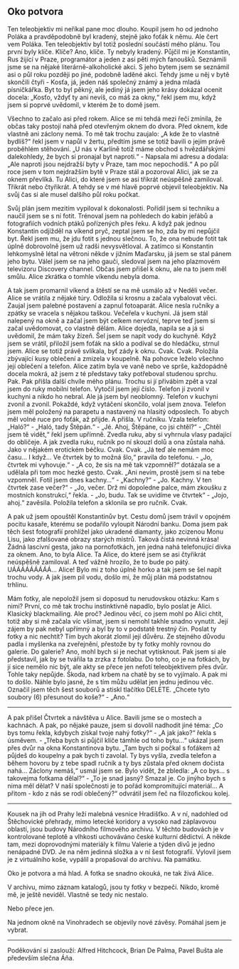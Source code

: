 ## Oko potvora

Ten teleobjektiv mi neříkal pane moc dlouho. Koupil jsem ho od jednoho Poláka a pravděpodobně byl kradený, stejně jako foťák k němu. Ale čert vem Poláka.
Ten teleobjektiv byl totiž poslední součástí mého plánu. Tou první byly klíče.
Klíče? Ano, klíče. Ty nebyly kradený. Půjčil mi je Konstantin, Rus žijící v Praze, programátor a jeden z asi pěti mých fanoušků. Seznámili jsme se na nějaké literárně-alkoholické akci. S jeho bytem jsem se seznámil asi o půl roku později po jiné, podobně laděné akci. Tehdy jsme u něj v bytě skončili čtyři - Kosťa, já, jeden náš společný známý a jedna mladá písničkářka. Byt to byl pěkný, ale jediný já jsem jeho krásy dokázal ocenit docela: „Kosťo, vždyť ty ani nevíš, co máš za okny,“ řekl jsem mu, když jsem si poprvé uvědomil, v kterém že to domě jsem.

Všechno to začalo asi před rokem. Alice se mi tehdá mezi řečí zmínila, že občas taky postojí nahá před otevřeným oknem do dvora. Před oknem, kde vlastně ani záclony nemá.
To mě tak trochu zaujalo: „A kde že to vlastně bydlíš?“ řekl jsem v napůl v žertu, předtím jsme se totiž bavili o jejím právě proběhlém stěhování. „U nás v Karlíně totiž máme obchod s hvězdářskými dalekohledy, že bych si pronajal byt naproti.“ - Napsala mi adresu a dodala: „Ale naproti jsou nejdražší byty v Praze, tam moc nepochodíš.“
A po půl roce jsem v tom nejdražším bytě v Praze stál a pozoroval Alici, jak se za oknem převlíká. Tu Alici, do které jsem se asi třikrát neúspěšně zamiloval.
Třikrát nebo čtyřikrát.
A tehdy se v mé hlavě poprvé objevil teleobjektiv. Na svůj čas si ale musel dalšího půl roku počkat.

Svůj plán jsem mezitím vypiloval k dokonalosti. Pořídil jsem si techniku a naučil jsem se s ní fotit. Trénoval jsem na pohledech do kabin jeřábů a fotografiích vodních ptáků pořízených přes řeku.
A když pak jednou Konstantin odjížděl na víkend pryč, zeptal jsem se ho, zda by mi nepůjčil byt. Řekl jsem mu, že jdu fotit s jednou slečnou. To, že ona nebude fotit tak úplně dobrovolně jsem už radši nevysvětloval.
A zatímco si Konstantin lehkomyslně létal na větroni někde v jižním Maďarsku, já jsem se stal pánem jeho bytu. Válel jsem se na jeho gauči, sledoval jsem na jeho plazmovém televizoru Discovery channel. Občas jsem přišel k oknu, ale na to jsem měl smůlu. Alice zkrátka o tomhle víkendu nebyla doma.

A tak jsem promarnil víkend a štěstí se na mě usmálo až v Neděli večer.
Alice se vrátila z nějaké túry. Odložila si krosnu a začala vybalovat věci. Zaujal jsem palebné postavení a zapnul fotoaparát. Alice nesla ručníky a zpátky se vracela s nějakou taškou. Večeřela v kuchyni. Já jsem stál nalepený na okně a začal jsem být celkem nervózní, teprve teď jsem si začal uvědomovat, co vlastně dělám. Alice dojedla, napila se a já si uvědomil, že mám taky žízeň. Šel jsem se napít vody do kuchyně.
Když jsem se vrátil, přiložil jsem foťák na sklo a podíval se do hledáčku, strnul jsem. Alice se totiž právě svlíkala, byť zády k oknu.
Cvak. Cvak.
Položila zbývající kusy oblečení a zmizela v koupelně.
Na pohovce leželo všechno její oblečení a telefon. Alice zatím byla ve vaně nebo ve sprše, každopádně docela mokrá, až jsem z té představy taky potřeboval studenou sprchu.
Pak. Pak přišla další chvíle mého plánu. Trochu si jí přivábim zpět a vzal jsem do ruky mobilní telefon.
Vytočil jsem její číslo. Telefon jí zvonil v kuchyni a nikdo ho nebral. Ale já jsem byl neoblomný.
Telefon v kuchyni zvonil a zvonil. Pokaždé, když vytáčení skončilo, volal jsem znova. Telefon jsem měl položený na parapetu a nastavený na hlasitý odposlech. To abych měl volné ruce pro foťák, až přijde.
A přišla. V ručníku. Vzala telefon: „Haló?“ - „Haló, tady Štěpán.“ - „Jé. Ahoj, Štěpáne, co jsi chtěl?“ - „Chtěl jsem tě vidět,“ řekl jsem upřímně.
Zvedla ruku, aby si vyhrnula vlasy padající do obličeje. A jak zvedla ruku, ručník po ní skouzl dolů a ona zůstala nahá. Jako v nějakém erotickém béčku. Cvak. Cvak.
„Já teď ale nemám moc času… I když… Ve čtvrtek by to možná šlo,“ pravila do telefonu. - „Jo, čtvrtek mi vyhovuje.“ - „A co, že sis na mě tak vzpomněl?“ dotázala se a udělala při tom moc hezké gesto. Cvak.
„Ani nevím, prostě jsem si na tebe vzpomněl. Fotil jsem dnes kachny…“ - „Kachny?“ - „Jo. Kachny. V ten čtvrtek zase večer?“ - „Jo, večer. Drž mi dopoledne palce, mám zkoušku z mostních konstrukcí,“ řekla. - „Jo, budu. Tak se uvidíme ve čtvrtek“ - „Jojo, ahoj.“ zavěsila. Položila telefon a sklonila se pro ručník.
Cvak.

A pak už jsem opouštěl Konstantinův byt. Cestu domů jsem trávil v opojném pocitu kasaře, kterému se podařilo vyloupit Národní banku.
Doma jsem pak těch šest fotografií prohlížel jako ukradené diamanty, jako zcizenou Monu Lisu, jako zfalšované obrazy starých mistrů. Taková čistá nevinná krása! Žádná lascivní gesta, jako na pornofotkách, jen jedna nahá telefonující dívka za oknem.
Ano, to byla Alice. Ta Alice, do které jsem se asi čtyřikrát neúspěšně zamiloval. A teď vážně hrozilo, že to bude po pátý.
UÁÁÁÁÁÁÁÁÁ… Alice!
Bylo mi z toho úplně horko a tak jsem se šel napít trochu vody. A jak jsem pil vodu, došlo mi, že můj plán má podstatnou trhlinu.

Mám fotky, ale nepoložil jsem si doposud tu nerudovskou otázku: Kam s nimi?
První, co mě tak trochu instinktivně napadlo, bylo poslat je Alici. Klasický blackmailing.
Ale proč? Jedinou věcí, co jsem mohl po Alici chtít, totiž aby si mě začala víc všímat, jsem si nemohl takhle snadno vynutit. Její zájem by pak nebyl upřímný a byl by to v podstatě trestný čin.
Poslat ty fotky a nic nechtít? Tím bych akorát zlomil její důvěru. Ze stejného důvodu padla i myšlenka na zveřejnění, přestože by ty fotky mohly rovnou do galerie.
Do galerie? Ano, mohl bych si je nechat vytisknout. Pak jsem si ale představil, jak by se tvářila ta zrzka z fotolabu. Do toho, co je na fotkách, by jí sice nemělo nic být, ale akty se přece jen nefotí teleobjektivem přes dvůr.
Tohle taky nepůjde. Škoda, nad krbem na chatě by se to vyjímalo.
A pak mi to došlo. Náhle bylo jasné, že s tím můžu udělat jen jednu jedinou věc.
Označil jsem těch šest souborů a stiskl tlačítko DELETE. „Chcete tyto soubory (6) přesunout do koše?“ - „Ano.“

* * *

A pak přišel Čtvrtek a návštěva u Alice. Bavili jsme se o mostech a kachnách. A pak, po nějaké pauze, jsem si dovolil nadhodit jiné téma: „Co bys tomu řekla, kdybych získal tvoje nahý fotky?“ - „A jak jako?“ řekla s úsměvem. - „Třeba bych si půjčil klíče támhle od toho bytu…“ ukázal jsem přes dvůr na okna Konstantinova bytu. „Tam bych si počkal s foťákem až půjdeš do koupelny a pak bych ti zavolal. Ty bys vyšla, zvedla telefon a během hovoru by z tebe spadl ručník a ty bys zůstala před oknem dočista nahá… Záclony nemáš,“ usmál jsem se.
Bylo vidět, že zbledla: „A co bys… s takovejma fotkama dělal?“ - „To je snad jasný? Smazal je. Co jinýho bych s nima měl dělat? V naší společnosti je to pořád kompromitující materiál… A přitom - kdo z nás se rodí oblečený?“ odvrátil jsem řeč na filozofickou kolej.

* * *

Kousek na jih od Prahy leží malebná vesnice Hradišťko. A v ní, nadohled od Štěchovické přehrady, mimo letecké koridory a vysoko nad záplavovou oblastí, jsou budovy Národního filmového archivu. V těchto budovách je v kontrolované teplotě a vlhkosti uchováváno české kulturní dědictví. A někde tam, mezi doprovodnými materiály k filmu Valerie a týden divů je jedno nenápadné DVD. Je na něm jedinná složka a v ní šest fotografií. Vylovil jsem je z virtuálního koše, vypálil a propašoval do archivu. Na památku.

Oko je potvora a má hlad. A fotka se snadno okouká, ne tak živá Alice.

V archivu, mimo záznam katalogů, jsou ty fotky v bezpečí. Nikdo, kromě mě, je ještě neviděl. Vlastně se tedy nic nestalo.

Nebo přece jen.

Na jednom okně na Vinohradech se objevily nové závěsy. Pomáhal jsem je vybrat.

* * *

Poděkování si zaslouží: Alfred Hitchcock, Brian De Palma, Pavel Bušta ale především slečna Áňa. 